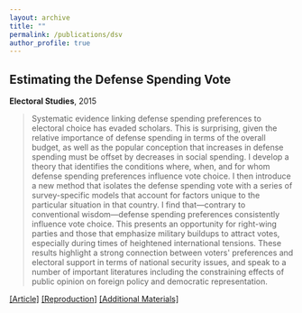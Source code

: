 ```yaml
---
layout: archive
title: ""
permalink: /publications/dsv
author_profile: true
---
```


## Estimating the Defense Spending Vote

**Electoral Studies**, 2015

> Systematic evidence linking defense spending preferences to electoral choice has evaded scholars. This is surprising, given the relative importance of defense spending in terms of the overall budget, as well as the popular conception that increases in defense spending must be offset by decreases in social spending. I develop a theory that identifies the conditions where, when, and for whom defense spending preferences influence vote choice. I then introduce a new method that isolates the defense spending vote with a series of survey-specific models that account for factors unique to the particular situation in that country. I find that—contrary to conventional wisdom—defense spending preferences consistently influence vote choice. This presents an opportunity for right-wing parties and those that emphasize military buildups to attract votes, especially during times of heightened international tensions. These results highlight a strong connection between voters' preferences and electoral support in terms of national security issues, and speak to a number of important literatures including the constraining effects of public opinion on foreign policy and democratic representation.

[[Article]](https://doi.org/10.1016/j.electstud.2015.03.020) [[Reproduction]](..//files/dsv-Replication.zip) [[Additional Materials]](..//files/dsv-AM.pdf)
